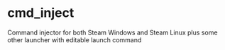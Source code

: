# cmd_inject
Command injector for both Steam Windows and Steam Linux plus some other launcher with editable launch command
